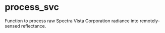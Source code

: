 # process_svc
Function to process raw Spectra Vista Corporation radiance into remotely-sensed reflectance.
